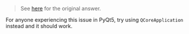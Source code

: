 
> See [here](https://stackoverflow.com/a/72585326/6456163) for the original answer.

For anyone experiencing this issue in PyQt5, try using `QCoreApplication` instead and it should work.
